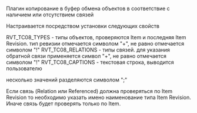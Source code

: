 Плагин копирование в буфер обмена объектов в соответствие с наличием или отсутствием связей

Настраивается посредством установки следующих свойств


RVT_TC08_TYPES - типы объектов, проверяются Item и последняя Item Revision. тип ревизии отмечается символом "+", не равно отмечается символом "!" 
RVT_TC08_RELATIONS - типы связей. для указания обратной связи применяется символ "+", не равно отмечается символом "!"
RVT_TC08_CAPTIONS - текстовая строка, выводится пользователю

несколько значений разделяются символом ";"

Если связь (Relation  или Referenced) должна проверяться по Item Revision то необходимо указать имено наименование типа Item Revision. Иначе связь будет проверять только по Item.